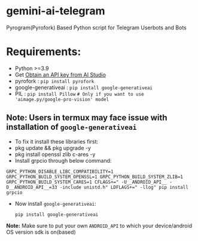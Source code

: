 # gemini-ai-telegram
Pyrogram(Pyrofork) Based Python script for Telegram Userbots and Bots

# Requirements:
- Python >=3.9
- Get [Obtain an API key from AI Studio](https://makersuite.google.com/app/apikey)
- pyrofork : `pip install pyrofork`
- google-generativeai : `pip install google-generativeai`
- PIL : `pip install Pillow` `# Only if you want to use 'aimage.py/google-pro-vision' model`

## Note: Users in termux may face issue with installation of `google-generativeai`
- To fix it install  these libraries first:
- pkg update && pkg upgrade -y
- pkg install openssl zlib c-ares -y
- Install grpcio through below command:
 ```
GRPC_PYTHON_DISABLE_LIBC_COMPATIBILITY=1 GRPC_PYTHON_BUILD_SYSTEM_OPENSSL=1 GRPC_PYTHON_BUILD_SYSTEM_ZLIB=1 GRPC_PYTHON_BUILD_SYSTEM_CARES=1 CFLAGS+=" -U__ANDROID_API__ -D__ANDROID_API__=33 -include unistd.h" LDFLAGS+=" -llog" pip install grpcio
```
- Now install `google-generativeai`:
  ```
  pip install google-generativeai
  ```
**Note:** Make sure to put your own `ANDROID_API` to which your device/android OS version sdk is on(based)
